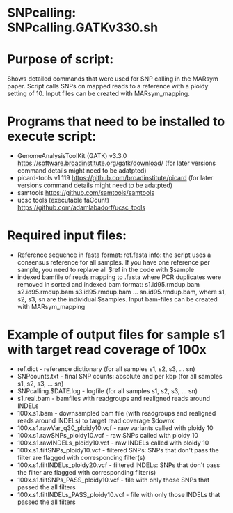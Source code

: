 # SNPcalling: SNPcalling.GATKv330.sh

# Purpose of script:
Shows detailed commands that were used for SNP calling in the MARsym paper.
Script calls SNPs on mapped reads to a reference with a ploidy setting of 10. Input files can be created with MARsym_mapping.

# Programs that need to be installed to execute script:
- GenomeAnalysisToolKit (GATK) v3.3.0 https://software.broadinstitute.org/gatk/download/ (for later versions command details might need to be adatpted)
- picard-tools v1.119 https://github.com/broadinstitute/picard (for later versions command details might need to be adatpted)
- samtools https://github.com/samtools/samtools
- ucsc tools (executable faCount) https://github.com/adamlabadorf/ucsc_tools

# Required input files:
- Reference sequence in fasta format: ref.fasta
info: the script uses a consensus reference for all samples. If you have one reference per sample, you need to replave all $ref in the code with $sample
- indexed bamfile of reads mapping to <ref>.fasta where PCR duplicates were removed in sorted and indexed bam format: s1.id95.rmdup.bam s2.id95.rmdup.bam s3.id95.rmdup.bam ... sn.id95.rmdup.bam, where s1, s2, s3, sn are the individual $samples. Input bam-files can be created with MARsym_mapping

# Example of output files for sample s1 with target read coverage of 100x
- ref.dict - reference dictionary (for all samples s1, s2, s3, ... sn) 
- SNPcounts.txt - final SNP counts: absolute and per kbp (for all samples s1, s2, s3, ... sn)
- SNPcalling.$DATE.log - logfile (for all samples s1, s2, s3, ... sn)
- s1.real.bam - bamfiles with readgroups and realigned reads around INDELs
- 100x.s1.bam - downsampled bam file (with readgroups and realigned reads around INDELs) to target read coverage $downx
- 100x.s1.rawVar_q30_ploidy10.vcf - raw variants called with ploidy 10
- 100x.s1.rawSNPs_ploidy10.vcf - raw SNPs called with ploidy 10
- 100x.s1.rawINDELs_ploidy10.vcf - raw INDELs called with ploidy 10
- 100x.s1.filtSNPs_ploidy10.vcf - filtered SNPs: SNPs that don't pass the filter are flagged with corresponding filter(s)
- 100x.s1.filtINDELs_ploidy20.vcf - filtered INDELs: SNPs that don't pass the filter are flagged with corresponding filter(s)
- 100x.s1.filtSNPs_PASS_ploidy10.vcf - file with only those SNPs that passed the all filters 
- 100x.s1.filtINDELs_PASS_ploidy10.vcf - file with only those INDELs that passed the all filters 


